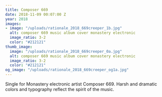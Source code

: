 ```yaml
---
title: Composer 669
date: 2018-11-09 00:07:00 Z
year: 2018
images:
- image: "/uploads/rationale_2018_669creeper_1b.jpg"
  alt: composer 669 music album cover monastery electronic
  image_ratio: 3-2
  color: "#212121"
thumb_image:
  image: "/uploads/rationale_2018_669creeper_0a.jpg"
  alt: composer 669 music album cover monastery electronic
  image_ratio: 3-2
  color: "#212121"
og_image: "/uploads/rationale_2018_669creeper_og1a.jpg"
---
```


Single for Monastery electronic artist Composer 669. Harsh and dramatic colors and typography reflect the spirit of the music.